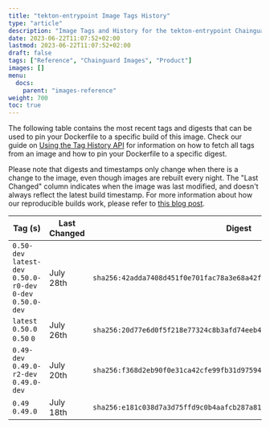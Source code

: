 ```yaml
---
title: "tekton-entrypoint Image Tags History"
type: "article"
description: "Image Tags and History for the tekton-entrypoint Chainguard Image"
date: 2023-06-22T11:07:52+02:00
lastmod: 2023-06-22T11:07:52+02:00
draft: false
tags: ["Reference", "Chainguard Images", "Product"]
images: []
menu:
  docs:
    parent: "images-reference"
weight: 700
toc: true
---
```


The following table contains the most recent tags and digests that can be used to pin your Dockerfile to a specific build of this image. Check our guide on [Using the Tag History API](/chainguard/chainguard-images/using-the-tag-history-api/) for information on how to fetch all tags from an image and how to pin your Dockerfile to a specific digest.

Please note that digests and timestamps only change when there is a change to the image, even though images are rebuilt every night. The "Last Changed" column indicates when the image was last modified, and doesn't always reflect the latest build timestamp. For more information about how our reproducible builds work, please refer to [this blog post](https://www.chainguard.dev/unchained/reproducing-chainguards-reproducible-image-builds).

| Tag (s)                                                       | Last Changed | Digest                                                                    |
|---------------------------------------------------------------|--------------|---------------------------------------------------------------------------|
|  `0.50-dev` `latest-dev` `0.50.0-r0-dev` `0-dev` `0.50.0-dev` | July 28th    | `sha256:42adda7408d451f0e701fac78a3e68a42fddef2063b3faeb964211ec989a7d95` |
|  `latest` `0.50.0` `0.50` `0`                                 | July 26th    | `sha256:20d77e6d0f5f218e77324c8b3afd74eeb42377ab45f15ff6b720a473ee730861` |
|  `0.49-dev` `0.49.0-r2-dev` `0.49.0-dev`                      | July 20th    | `sha256:f368d2eb90f0e31ca42cfe99fb31d97594c469c69f15084e70538d0248f1608c` |
|  `0.49` `0.49.0`                                              | July 18th    | `sha256:e181c038d7a3d75ffd9c0b4aafcb287a81147d6d8a51be568bbc18dea7cbd143` |
